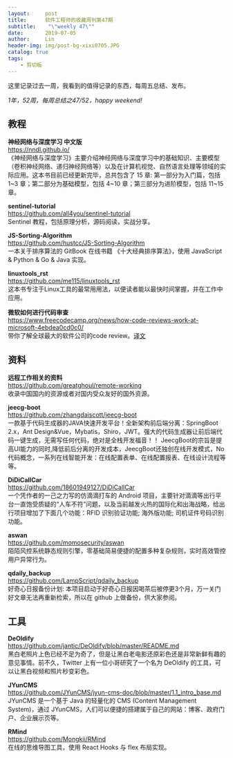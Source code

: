 ```yaml
---
layout:     post
title:      软件工程师的收藏周刊第47期
subtitle:    "\"weekly 47\""
date:       2019-07-05
author:     Lin
header-img: img/post-bg-xixi0705.JPG
catalog: true
tags:
    - 剪切板
---
```


这里记录过去一周，我看到的值得记录的东西，每周五总结、发布。

*1年，52周，每周总结之47/52，happy weekend!*

## 教程

**神经网络与深度学习 中文版**<br />
<https://nndl.github.io/><br />
《神经网络与深度学习》主要介绍神经网络与深度学习中的基础知识、主要模型（卷积神经网络、递归神经网络等）以及在计算机视觉、自然语言处理等领域的实际应用。这本书目前已经更新完毕，总共包含了 15 章: 第一部分为入门篇，包括 1~3 章；第二部分为基础模型，包括 4~10 章；第三部分为进阶模型，包括 11~15 章。

**sentinel-tutorial**<br />
<https://github.com/all4you/sentinel-tutorial><br />
Sentinel 教程，包括原理分析，源码阅读，实战分享。

**JS-Sorting-Algorithm**<br />
<https://github.com/hustcc/JS-Sorting-Algorithm><br />
一本关于排序算法的 GitBook 在线书籍 《十大经典排序算法》，使用 JavaScript & Python & Go & Java 实现。

**linuxtools_rst**<br />
<https://github.com/me115/linuxtools_rst><br />
这本书专注于Linux工具的最常用用法，以便读者能以最快时间掌握，并在工作中应用。

**微软如何进行代码审查**<br />
<https://www.freecodecamp.org/news/how-code-reviews-work-at-microsoft-4ebdea0cd0c0/><br />
带你了解全球最大的软件公司的code review。[译文](https://mp.weixin.qq.com/s/F-krseCH3SswszGfF0OW1w)

## 资料

**远程工作相关的资料**<br />
<https://github.com/greatghoul/remote-working><br />
收录中国国内的资源或者对国内受众友好的国外资源。

**jeecg-boot**<br />
<https://github.com/zhangdaiscott/jeecg-boot><br />
一款基于代码生成器的JAVA快速开发平台！全新架构前后端分离：SpringBoot 2.x，Ant Design&Vue，Mybatis，Shiro，JWT。强大的代码生成器让前后端代码一键生成，无需写任何代码，绝对是全栈开发福音！！ JeecgBoot的宗旨是提高UI能力的同时,降低前后分离的开发成本，JeecgBoot还独创在线开发模式，No代码概念，一系列在线智能开发：在线配置表单、在线配置报表、在线设计流程等等。

**DiDiCallCar**<br />
<https://github.com/18601949127/DiDiCallCar><br />
一个凭作者的一己之力写的仿滴滴打车的 Android 项目，主要针对滴滴等出行平台一直饱受质疑的“人车不符”问题，以及当前越发火热的国际化和出海战略，给出行项目增加了下面几个功能：RFID 识别验证功能; 海外版功能; 司机证件号码识别功能。

**aswan**<br />
<https://github.com/momosecurity/aswan><br />
陌陌风控系统静态规则引擎，零基础简易便捷的配置多种复杂规则，实时高效管控用户异常行为。

**qdaily_backup**<br />
<https://github.com/LampScript/qdaily_backup><br />
好奇心日报备份计划: 本项目启动于好奇心日报因喝茶后被停更3个月，万一关门好文章无法再重新检索，所以在 github 上做备份，供大家参阅。

## 工具

**DeOldify**<br />
<https://github.com/jantic/DeOldify/blob/master/README.md><br />
黑白老照片上色已经不足为奇了，但是让黑白老电影还原彩色还是非常新鲜有趣的意见事情。前不久，Twitter 上有一位小哥研究了一个名为 DeOldify 的工具，可以让黑白视频和照片秒变彩色。

**JYunCMS**<br />
<https://github.com/JYunCMS/jyun-cms-doc/blob/master/1.1_intro_base.md><br />
JYunCMS 是一个基于 Java 的轻量化的 CMS (Content Management System)，通过 JYunCMS，人们可以便捷的搭建属于自己的网站：博客、政府门户、企业展示页等。

**RMind**<br />
<https://github.com/Mongkii/RMind><br />
在线的思维导图工具，使用 React Hooks 与 flex 布局实现。